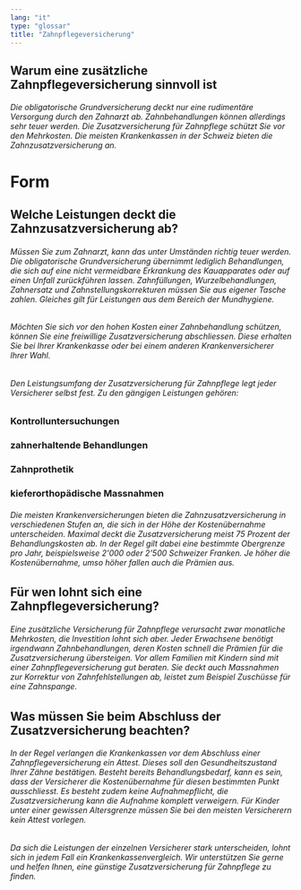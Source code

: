 ```yaml
---
lang: "it"
type: "glossar"
title: "Zahnpflegeversicherung"
---
```


## Warum eine zusätzliche Zahnpflegeversicherung sinnvoll ist

###### Die obligatorische Grundversicherung deckt nur eine rudimentäre Versorgung durch den Zahnarzt ab. Zahnbehandlungen können allerdings sehr teuer werden. Die Zusatzversicherung für Zahnpflege schützt Sie vor den Mehrkosten. Die meisten Krankenkassen in der Schweiz bieten die Zahnzusatzversicherung an.

# Form

## Welche Leistungen deckt die Zahnzusatzversicherung ab?

###### Müssen Sie zum Zahnarzt, kann das unter Umständen richtig teuer werden. Die obligatorische Grundversicherung übernimmt lediglich Behandlungen, die sich auf eine nicht vermeidbare Erkrankung des Kauapparates oder auf einen Unfall zurückführen lassen. Zahnfüllungen, Wurzelbehandlungen, Zahnersatz und Zahnstellungskorrekturen müssen Sie aus eigener Tasche zahlen. Gleiches gilt für Leistungen aus dem Bereich der Mundhygiene.

###### Möchten Sie sich vor den hohen Kosten einer Zahnbehandlung schützen, können Sie eine freiwillige Zusatzversicherung abschliessen. Diese erhalten Sie bei Ihrer Krankenkasse oder bei einem anderen Krankenversicherer Ihrer Wahl.

###### Den Leistungsumfang der Zusatzversicherung für Zahnpflege legt jeder Versicherer selbst fest. Zu den gängigen Leistungen gehören:

### Kontrolluntersuchungen

### zahnerhaltende Behandlungen

### Zahnprothetik

### kieferorthopädische Massnahmen

###### Die meisten Krankenversicherungen bieten die Zahnzusatzversicherung in verschiedenen Stufen an, die sich in der Höhe der Kostenübernahme unterscheiden. Maximal deckt die Zusatzversicherung meist 75 Prozent der Behandlungskosten ab. In der Regel gilt dabei eine bestimmte Obergrenze pro Jahr, beispielsweise 2'000 oder 2'500 Schweizer Franken. Je höher die Kostenübernahme, umso höher fallen auch die Prämien aus.

## Für wen lohnt sich eine Zahnpflegeversicherung?

###### Eine zusätzliche Versicherung für Zahnpflege verursacht zwar monatliche Mehrkosten, die Investition lohnt sich aber. Jeder Erwachsene benötigt irgendwann Zahnbehandlungen, deren Kosten schnell die Prämien für die Zusatzversicherung übersteigen. Vor allem Familien mit Kindern sind mit einer Zahnpflegeversicherung gut beraten. Sie deckt auch Massnahmen zur Korrektur von Zahnfehlstellungen ab, leistet zum Beispiel Zuschüsse für eine Zahnspange.

## Was müssen Sie beim Abschluss der Zusatzversicherung beachten?

###### In der Regel verlangen die Krankenkassen vor dem Abschluss einer Zahnpflegeversicherung ein Attest. Dieses soll den Gesundheitszustand Ihrer Zähne bestätigen. Besteht bereits Behandlungsbedarf, kann es sein, dass der Versicherer die Kostenübernahme für diesen bestimmten Punkt ausschliesst. Es besteht zudem keine Aufnahmepflicht, die Zusatzversicherung kann die Aufnahme komplett verweigern. Für Kinder unter einer gewissen Altersgrenze müssen Sie bei den meisten Versicherern kein Attest vorlegen.

###### Da sich die Leistungen der einzelnen Versicherer stark unterscheiden, lohnt sich in jedem Fall ein Krankenkassenvergleich. Wir unterstützen Sie gerne und helfen Ihnen, eine günstige Zusatzversicherung für Zahnpflege zu finden.
